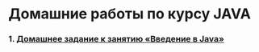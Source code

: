 # Домашние работы по курсу JAVA

### 1. [Домашнее задание к занятию «Введение в Java»](https://github.com/Ev-genia-Moon/Task)

